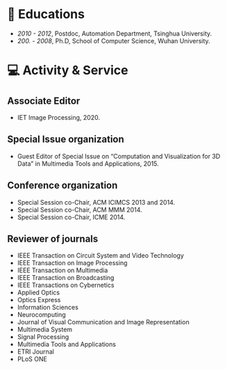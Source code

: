 
# 📖 Educations
- *2010 - 2012*, Postdoc, Automation Department, Tsinghua University. 
- *200. - 2008*, Ph.D, School of Computer Science, Wuhan University. 

# 💻 Activity & Service
## Associate Editor 
- IET Image Processing, 2020.

## Special Issue organization
- Guest Editor of Special Issue on “Computation and Visualization for 3D Data” in Multimedia Tools and Applications, 2015.

## Conference organization
- Special Session co-Chair, ACM ICIMCS 2013 and 2014.
- Special Session co-Chair, ACM MMM 2014.
- Special Session co-Chair, ICME 2014.

## Reviewer of journals
- IEEE Transaction on Circuit System and Video Technology
- IEEE Transaction on Image Processing
- IEEE Transaction on Multimedia
- IEEE Transaction on Broadcasting
- IEEE Transactions on Cybernetics
- Applied Optics
- Optics Express
- Information Sciences
- Neurocomputing
- Journal of Visual Communication and Image Representation
- Multimedia System
- Signal Processing
- Multimedia Tools and Applications
- ETRI Journal
- PLoS ONE
